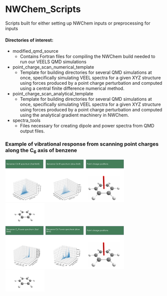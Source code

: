 # NWChem_Scripts
Scripts built for either setting up NWChem inputs or preprocessing for inputs

#### Directories of interest:
- modified_qmd_source
  - Contains Fortran files for compiling the NWChem build needed to run our VEELS QMD simulations 
- point_charge_scan_numerical_template
  - Template for building directories for several QMD simulations at once, specifically simulating VEEL spectra for a given XYZ structure using forces produced by a point charge perturbation and computed using a central finite difference numerical method.
- point_charge_scan_analytical_template
  - Template for building directories for several QMD simulations at once, specifically simulating VEEL spectra for a given XYZ structure using forces produced by a point charge perturbation and computed using the analytical gradient machinery in NWChem.
- spectra_tools
  - Files necessary for creating dipole and power spectra from QMD output files.

### Example of vibrational response from scanning point charges along the C<sub>6</sub> axis of benzene
<img src="VEELS_figure_784.PNG" width="75%"></img> <img src="Benzene_784.gif" width="25%"></img>
<img src="VEELS_figure_1078.png" width="75%"></img> <img src="Benzene_1078.gif" width="25%"></img>
